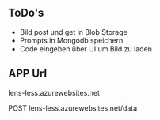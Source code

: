 ## ToDo's

- Bild post und get in Blob Storage
- Prompts in Mongodb speichern
- Code eingeben über UI um Bild zu laden

## APP Url

lens-less.azurewebsites.net

POST lens-less.azurewebsites.net/data
